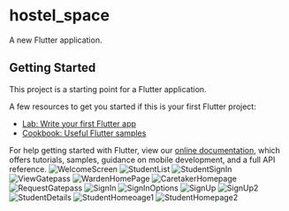 # hostel_space

A new Flutter application.

## Getting Started

This project is a starting point for a Flutter application.

A few resources to get you started if this is your first Flutter project:

- [Lab: Write your first Flutter app](https://flutter.dev/docs/get-started/codelab)
- [Cookbook: Useful Flutter samples](https://flutter.dev/docs/cookbook)

For help getting started with Flutter, view our
[online documentation](https://flutter.dev/docs), which offers tutorials,
samples, guidance on mobile development, and a full API reference.
![WelcomeScreen](https://user-images.githubusercontent.com/79020659/118796531-53d72000-b8b9-11eb-925e-86e3c63b4ff0.jpeg)
![StudentList](https://user-images.githubusercontent.com/79020659/118796780-8e40bd00-b8b9-11eb-9c9b-19442344318f.jpeg)
![StudentSignIn](https://user-images.githubusercontent.com/79020659/118796783-8f71ea00-b8b9-11eb-8644-1c4abf0a477e.jpeg)
![ViewGatepass](https://user-images.githubusercontent.com/79020659/118796786-900a8080-b8b9-11eb-9246-27cf6be453b9.jpeg)
![WardenHomePage](https://user-images.githubusercontent.com/79020659/118796789-90a31700-b8b9-11eb-9a74-a8da95e87c1e.jpeg)
![CaretakerHomepage](https://user-images.githubusercontent.com/79020659/118796790-913bad80-b8b9-11eb-95c1-63b0c04e267f.jpeg)
![RequestGatepass](https://user-images.githubusercontent.com/79020659/118796794-913bad80-b8b9-11eb-9a30-4bd575c3b7d5.jpeg)
![SignIn](https://user-images.githubusercontent.com/79020659/118796798-91d44400-b8b9-11eb-9ff9-7806a24d35ff.jpeg)
![SignInOptions](https://user-images.githubusercontent.com/79020659/118796800-926cda80-b8b9-11eb-9682-7ce6af1e8b4b.jpeg)
![SignUp](https://user-images.githubusercontent.com/79020659/118796808-939e0780-b8b9-11eb-8440-7d9dd7eaa053.jpeg)
![SignUp2](https://user-images.githubusercontent.com/79020659/118796811-939e0780-b8b9-11eb-93fc-ac266fce0079.jpeg)
![StudentDetails](https://user-images.githubusercontent.com/79020659/118796812-94369e00-b8b9-11eb-8030-35c3fb97fe29.jpeg)
![StudentHomeoage1](https://user-images.githubusercontent.com/79020659/118796813-94cf3480-b8b9-11eb-84c7-66100d1bbd1e.jpeg)
![StudentHomepage2](https://user-images.githubusercontent.com/79020659/118796815-94cf3480-b8b9-11eb-9587-a649a3e8afd0.jpeg)














